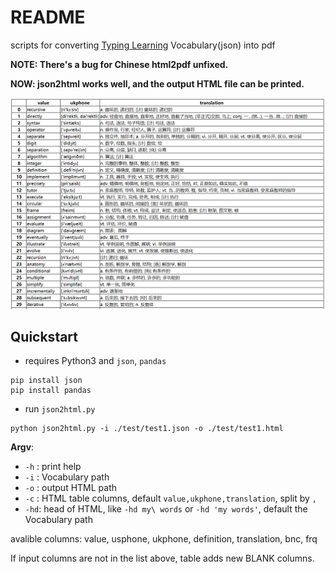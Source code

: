 # README

scripts for converting
[Typing Learning](https://github.com/tangshimin/typing-learner) Vocabulary(json)
into pdf

**NOTE: There's a bug for Chinese html2pdf unfixed.**

**NOW: json2html works well, and the output HTML file can be printed.**

![test1](./test/test1.png)

## Quickstart

- requires Python3 and `json`, `pandas`

```
pip install json
pip install pandas
```

- run `json2html.py`

```
python json2html.py -i ./test/test1.json -o ./test/test1.html
```

**Argv**:

- `-h` : print help
- `-i` : Vocabulary path
- `-o` : output HTML path
- `-c` : HTML table columns, default `value,ukphone,translation`, split by `,`
- `-hd`: head of HTML, like `-hd my\ words` or `-hd 'my words'`, default the Vocabulary path

avalible columns: value, usphone, ukphone, definition, translation, bnc, frq

If input columns are not in the list above, table adds new BLANK columns.

